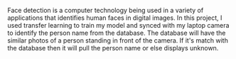 Face detection is a computer technology being used in a variety of applications that identifies human faces in digital images. In this project, I used transfer learning to train my model and synced with my laptop camera to identify the person name from the database. The database will have the similar photos of a person standing in front of the camera. If it's match with the database then it will pull the person name or else displays unknown. 
